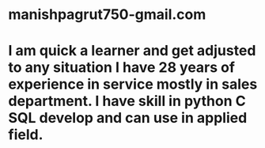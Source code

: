 # manishpagrut750-gmail.com
# I am quick a learner and get adjusted to any situation I have 28 years of experience in service mostly in sales department. I have skill in python C SQL develop and can use in applied field. 

